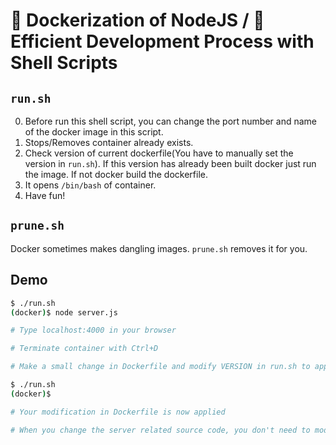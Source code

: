 # 🐋 Dockerization of NodeJS / 🏃 Efficient Development Process with Shell Scripts

## `run.sh`
0. Before run this shell script, you can change the port number and name of the docker image in this script.
1. Stops/Removes container already exists.
2. Check version of current dockerfile(You have to manually set the version in `run.sh`). If this version has already been built docker just run the image. If not docker build the dockerfile.
3. It opens `/bin/bash` of container.
4. Have fun!

## `prune.sh`
Docker sometimes makes dangling images. `prune.sh` removes it for you.

## Demo
```bash
$ ./run.sh
(docker)$ node server.js

# Type localhost:4000 in your browser

# Terminate container with Ctrl+D

# Make a small change in Dockerfile and modify VERSION in run.sh to appropriate one

$ ./run.sh
(docker)$ 

# Your modification in Dockerfile is now applied

# When you change the server related source code, you don't need to modify VERSION, You can apply your modification by just re-launching ./run.sh
```
